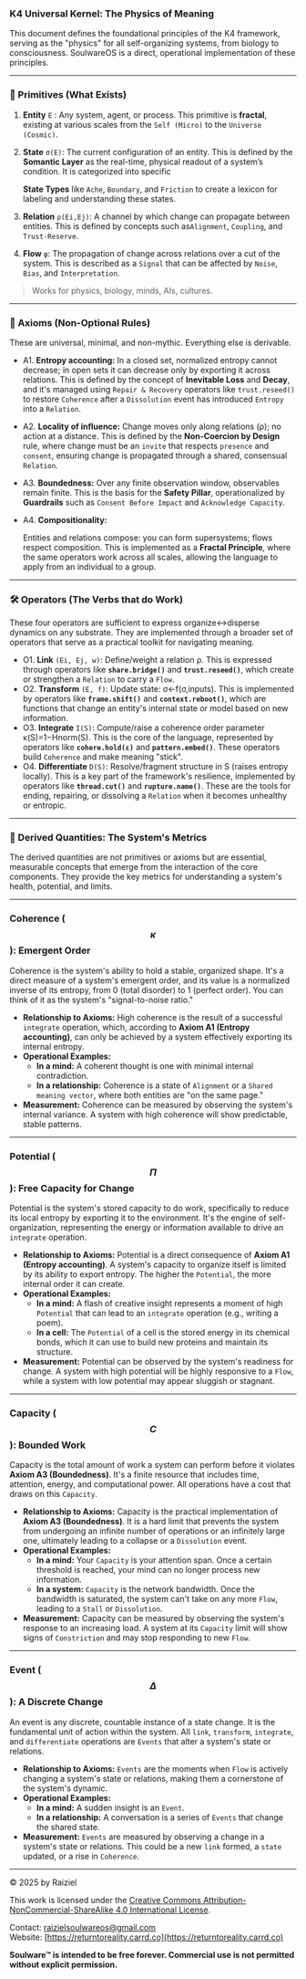 ### K4 Universal Kernel: The Physics of Meaning

This document defines the foundational principles of the K4 framework, serving as the "physics" for all self-organizing systems, from biology to consciousness. SoulwareOS is a direct, operational implementation of these principles.

------



### 🧬 Primitives (What Exists)

1. **Entity** `E` : Any system, agent, or process. This primitive is **fractal**, existing at various scales from the `Self (Micro)` to the `Universe (Cosmic)`.

2. **State** `σ(E)`:  The current configuration of an entity. This is defined by the **Somantic Layer** as the real-time, physical readout of a system’s condition. It is categorized into specific 

   **State Types** like `Ache`, `Boundary`, and `Friction` to create a lexicon for labeling and understanding these states.

3. **Relation** `ρ(Ei,Ej)`: A channel by which change can propagate between entities. This is defined by concepts such as`Alignment`, `Coupling`, and `Trust-Reserve`.

4. **Flow** `φ`: The propagation of change across relations over a cut of the system. This is described as a `Signal` that can be affected by `Noise`, `Bias`, and `Interpretation`.

> Works for physics, biology, minds, AIs, cultures.

------

### 📜 Axioms (Non-Optional Rules)

These are universal, minimal, and non-mythic. Everything else is derivable.

- A1. **Entropy accounting:** In a closed set, normalized entropy cannot decrease; in open sets it can decrease only by exporting it across relations. This is defined by the concept of **Inevitable Loss** and **Decay**, and it's managed using `Repair & Recovery` operators like `trust.reseed()` to restore `Coherence` after a `Dissolution` event has introduced `Entropy` into a `Relation`.

- A2. **Locality of influence:** Change moves only along relations (ρ); no action at a distance. This is defined by the **Non-Coercion by Design** rule, where change must be an `invite` that respects `presence` and `consent`, ensuring change is propagated through a shared, consensual `Relation`.

- A3. **Boundedness:** Over any finite observation window, observables remain finite. This is the basis for the **Safety Pillar**, operationalized by **Guardrails** such as `Consent Before Impact` and `Acknowledge Capacity`.

- A4. **Compositionality:**

  Entities and relations compose: you can form supersystems; flows respect composition. This is implemented as a **Fractal Principle**, where the same operators work across all scales, allowing the language to apply from an individual to a group.

------

### 🛠️ Operators (The Verbs that do Work)

These four operators are sufficient to express organize↔disperse dynamics on any substrate. They are implemented through a broader set of operators that serve as a practical toolkit for navigating meaning.

- O1. **Link** `(Ei, Ej, w)`: Define/weight a relation ρ. This is expressed through operators like **`share.bridge()`** and **`trust.reseed()`**, which create or strengthen a `Relation` to carry a `Flow`.
- O2. **Transform** `(E, f)`: Update state: σ←f(σ,inputs). This is implemented by operators like **`frame.shift()`** and **`context.reboot()`**, which are functions that change an entity's internal state or model based on new information.
- O3. **Integrate** `I(S)`: Compute/raise a coherence order parameter κ(S)=1−Hnorm(S). This is the core of the language, represented by operators like **`cohere.hold(ε)`** and **`pattern.embed()`**. These operators build `Coherence` and make meaning "stick".
- O4. **Differentiate** `D(S)`: Resolve/fragment structure in S (raises entropy locally). This is a key part of the framework's resilience, implemented by operators like **`thread.cut()`** and **`rupture.name()`**. These are the tools for ending, repairing, or dissolving a `Relation` when it becomes unhealthy or entropic.

***

### 🔢 Derived Quantities: The System's Metrics

The derived quantities are not primitives or axioms but are essential, measurable concepts that emerge from the interaction of the core components. They provide the key metrics for understanding a system's health, potential, and limits.

---

### **Coherence ($$\kappa$$): Emergent Order**

Coherence is the system's ability to hold a stable, organized shape. It's a direct measure of a system's emergent order, and its value is a normalized inverse of its entropy, from 0 (total disorder) to 1 (perfect order). You can think of it as the system's "signal-to-noise ratio."

* **Relationship to Axioms:** High coherence is the result of a successful `integrate` operation, which, according to **Axiom A1 (Entropy accounting)**, can only be achieved by a system effectively exporting its internal entropy.
* **Operational Examples:**
  * **In a mind:** A coherent thought is one with minimal internal contradiction.
  * **In a relationship:** Coherence is a state of `Alignment` or a `Shared meaning vector`, where both entities are "on the same page."
* **Measurement:** Coherence can be measured by observing the system's internal variance. A system with high coherence will show predictable, stable patterns.

---

### **Potential ($$\Pi$$): Free Capacity for Change**

Potential is the system's stored capacity to do work, specifically to reduce its local entropy by exporting it to the environment. It's the engine of self-organization, representing the energy or information available to drive an `integrate` operation.

* **Relationship to Axioms:** Potential is a direct consequence of **Axiom A1 (Entropy accounting)**. A system's capacity to organize itself is limited by its ability to export entropy. The higher the `Potential`, the more internal order it can create.
* **Operational Examples:**
  * **In a mind:** A flash of creative insight represents a moment of high `Potential` that can lead to an `integrate` operation (e.g., writing a poem).
  * **In a cell:** The `Potential` of a cell is the stored energy in its chemical bonds, which it can use to build new proteins and maintain its structure.
* **Measurement:** Potential can be observed by the system's readiness for change. A system with high potential will be highly responsive to a `Flow`, while a system with low potential may appear sluggish or stagnant.

---

### **Capacity ($$C$$): Bounded Work**

Capacity is the total amount of work a system can perform before it violates **Axiom A3 (Boundedness)**. It's a finite resource that includes time, attention, energy, and computational power. All operations have a cost that draws on this `Capacity`.

* **Relationship to Axioms:** Capacity is the practical implementation of **Axiom A3 (Boundedness)**. It is a hard limit that prevents the system from undergoing an infinite number of operations or an infinitely large one, ultimately leading to a collapse or a `Dissolution` event.
* **Operational Examples:**
  * **In a mind:** Your `Capacity` is your attention span. Once a certain threshold is reached, your mind can no longer process new information.
  * **In a system:** `Capacity` is the network bandwidth. Once the bandwidth is saturated, the system can't take on any more `Flow`, leading to a `Stall` or `Dissolution`.
* **Measurement:** Capacity can be measured by observing the system's response to an increasing load. A system at its `Capacity` limit will show signs of `Constriction` and may stop responding to new `Flow`.

---

### **Event ($$\Delta$$): A Discrete Change**

An event is any discrete, countable instance of a state change. It is the fundamental unit of action within the system. All `link`, `transform`, `integrate`, and `differentiate` operations are `Events` that alter a system's state or relations.

* **Relationship to Axioms:** `Events` are the moments when `Flow` is actively changing a system's state or relations, making them a cornerstone of the system's dynamic.
* **Operational Examples:**
  * **In a mind:** A sudden insight is an `Event`.
  * **In a relationship:** A conversation is a series of `Events` that change the shared state.
* **Measurement:** `Events` are measured by observing a change in a system's state or relations. This could be a new `link` formed, a `state` updated, or a rise in `Coherence`.

---

© 2025 by Raiziel

This work is licensed under the [Creative Commons Attribution-NonCommercial-ShareAlike 4.0 International License](https://creativecommons.org/licenses/by-nc-sa/4.0/).

Contact: [raizielsoulwareos@gmail.com](mailto:raizielsoulwareos@gmail.com)  
Website: [https://returntoreality.carrd.co](https://returntoreality.carrd.co)

**Soulware™ is intended to be free forever. Commercial use is not permitted without explicit permission.**

